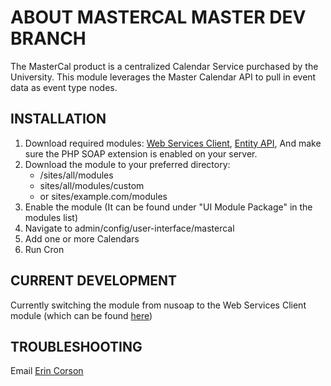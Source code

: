 ABOUT MASTERCAL MASTER DEV BRANCH
=================================

The MasterCal product is a centralized Calendar Service purchased by the University. 
This module leverages the Master Calendar API to pull in event data as event type nodes.

INSTALLATION
------------

1. Download required modules: [Web Services Client](http://drupal.org/project/wsclient "Web Services Client module page"), [Entity API](http://drupal.org/project/entity "Entity API download page"), And make sure the PHP SOAP extension is enabled on your server.
2. Download the module to your preferred directory:
	- /sites/all/modules
	- sites/all/modules/custom
	- or sites/example.com/modules
3. Enable the module (It can be found under "UI Module Package" in the modules list)
4. Navigate to admin/config/user-interface/mastercal
5. Add one or more Calendars
6. Run Cron

CURRENT DEVELOPMENT
-------------------

Currently switching the module from nusoap to the Web Services Client module (which can be found [here](http://drupal.org/project/wsclient "Web Services Client module page"))

TROUBLESHOOTING
---------------

Email [Erin Corson](mailto:erin-corson@uiowa.edu "Mail Erin Corson")